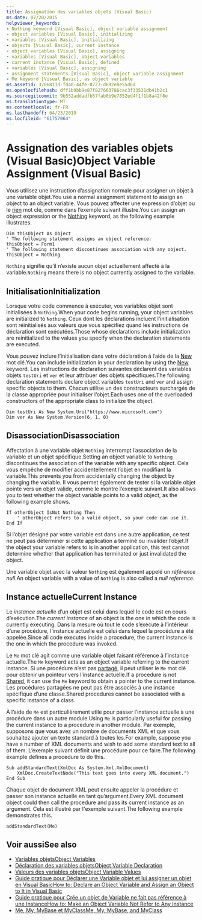 ```yaml
---
title: Assignation des variables objets (Visual Basic)
ms.date: 07/20/2015
helpviewer_keywords:
- Nothing keyword [Visual Basic], object variable assignment
- object variables [Visual Basic], initializing
- variables [Visual Basic], initializing
- objects [Visual Basic], current instance
- object variables [Visual Basic], assigning
- variables [Visual Basic], object variables
- current instance [Visual Basic], defined
- variables [Visual Basic], assigning
- assignment statements [Visual Basic], object variable assignment
- Me keyword [Visual Basic], as object variable
ms.assetid: 3706811d-fd40-44fe-8727-d692e8e55d6d
ms.openlocfilehash: dff1b9bb9e87f827663786cac3f33531db41b2c1
ms.sourcegitcommit: 9b552addadfb57fab0b9e7852ed4f1f1b8a42f8e
ms.translationtype: MT
ms.contentlocale: fr-FR
ms.lasthandoff: 04/23/2019
ms.locfileid: "61757064"
---
```

# <a name="object-variable-assignment-visual-basic"></a><span data-ttu-id="a9cc2-102">Assignation des variables objets (Visual Basic)</span><span class="sxs-lookup"><span data-stu-id="a9cc2-102">Object Variable Assignment (Visual Basic)</span></span>
<span data-ttu-id="a9cc2-103">Vous utilisez une instruction d’assignation normale pour assigner un objet à une variable objet.</span><span class="sxs-lookup"><span data-stu-id="a9cc2-103">You use a normal assignment statement to assign an object to an object variable.</span></span> <span data-ttu-id="a9cc2-104">Vous pouvez affecter une expression d’objet ou le [rien](../../../../visual-basic/language-reference/nothing.md) mot clé, comme dans l’exemple suivant illustre.</span><span class="sxs-lookup"><span data-stu-id="a9cc2-104">You can assign an object expression or the [Nothing](../../../../visual-basic/language-reference/nothing.md) keyword, as the following example illustrates.</span></span>  
  
```  
Dim thisObject As Object  
' The following statement assigns an object reference.  
thisObject = Form1  
' The following statement discontinues association with any object.  
thisObject = Nothing  
```  
  
 <span data-ttu-id="a9cc2-105">`Nothing` signifie qu’il n’existe aucun objet actuellement affecté à la variable.</span><span class="sxs-lookup"><span data-stu-id="a9cc2-105">`Nothing` means there is no object currently assigned to the variable.</span></span>  
  
## <a name="initialization"></a><span data-ttu-id="a9cc2-106">Initialisation</span><span class="sxs-lookup"><span data-stu-id="a9cc2-106">Initialization</span></span>  
 <span data-ttu-id="a9cc2-107">Lorsque votre code commence à exécuter, vos variables objet sont initialisées à `Nothing`.</span><span class="sxs-lookup"><span data-stu-id="a9cc2-107">When your code begins running, your object variables are initialized to `Nothing`.</span></span> <span data-ttu-id="a9cc2-108">Ceux dont les déclarations incluent l’initialisation sont réinitialisés aux valeurs que vous spécifiez quand les instructions de déclaration sont exécutées.</span><span class="sxs-lookup"><span data-stu-id="a9cc2-108">Those whose declarations include initialization are reinitialized to the values you specify when the declaration statements are executed.</span></span>  
  
 <span data-ttu-id="a9cc2-109">Vous pouvez inclure l’initialisation dans votre déclaration à l’aide de la [New](../../../../visual-basic/language-reference/operators/new-operator.md) mot clé.</span><span class="sxs-lookup"><span data-stu-id="a9cc2-109">You can include initialization in your declaration by using the [New](../../../../visual-basic/language-reference/operators/new-operator.md) keyword.</span></span> <span data-ttu-id="a9cc2-110">Les instructions de déclaration suivantes déclarent des variables objets `testUri` et `ver` et leur attribuer des objets spécifiques.</span><span class="sxs-lookup"><span data-stu-id="a9cc2-110">The following declaration statements declare object variables `testUri` and `ver` and assign specific objects to them.</span></span> <span data-ttu-id="a9cc2-111">Chacun utilise un des constructeurs surchargés de la classe appropriée pour initialiser l’objet.</span><span class="sxs-lookup"><span data-stu-id="a9cc2-111">Each uses one of the overloaded constructors of the appropriate class to initialize the object.</span></span>  
  
```  
Dim testUri As New System.Uri("https://www.microsoft.com")  
Dim ver As New System.Version(6, 1, 0)  
```  
  
## <a name="disassociation"></a><span data-ttu-id="a9cc2-112">Disassociation</span><span class="sxs-lookup"><span data-stu-id="a9cc2-112">Disassociation</span></span>  
 <span data-ttu-id="a9cc2-113">Affectation à une variable objet `Nothing` interrompt l’association de la variable et un objet spécifique.</span><span class="sxs-lookup"><span data-stu-id="a9cc2-113">Setting an object variable to `Nothing` discontinues the association of the variable with any specific object.</span></span> <span data-ttu-id="a9cc2-114">Cela vous empêche de modifier accidentellement l’objet en modifiant la variable.</span><span class="sxs-lookup"><span data-stu-id="a9cc2-114">This prevents you from accidentally changing the object by changing the variable.</span></span> <span data-ttu-id="a9cc2-115">Il vous permet également de tester si la variable objet pointe vers un objet valide, comme le montre l’exemple suivant.</span><span class="sxs-lookup"><span data-stu-id="a9cc2-115">It also allows you to test whether the object variable points to a valid object, as the following example shows.</span></span>  
  
```  
If otherObject IsNot Nothing Then  
    ' otherObject refers to a valid object, so your code can use it.  
End If  
```  
  
 <span data-ttu-id="a9cc2-116">Si l’objet désigné par votre variable est dans une autre application, ce test ne peut pas déterminer si cette application a terminé ou invalider l’objet.</span><span class="sxs-lookup"><span data-stu-id="a9cc2-116">If the object your variable refers to is in another application, this test cannot determine whether that application has terminated or just invalidated the object.</span></span>  
  
 <span data-ttu-id="a9cc2-117">Une variable objet avec la valeur `Nothing` est également appelé un *référence null*.</span><span class="sxs-lookup"><span data-stu-id="a9cc2-117">An object variable with a value of `Nothing` is also called a *null reference*.</span></span>  
  
## <a name="current-instance"></a><span data-ttu-id="a9cc2-118">Instance actuelle</span><span class="sxs-lookup"><span data-stu-id="a9cc2-118">Current Instance</span></span>  
 <span data-ttu-id="a9cc2-119">Le *instance actuelle* d’un objet est celui dans lequel le code est en cours d’exécution.</span><span class="sxs-lookup"><span data-stu-id="a9cc2-119">The *current instance* of an object is the one in which the code is currently executing.</span></span> <span data-ttu-id="a9cc2-120">Dans la mesure où tout le code s’exécute à l’intérieur d’une procédure, l’instance actuelle est celui dans lequel la procédure a été appelée.</span><span class="sxs-lookup"><span data-stu-id="a9cc2-120">Since all code executes inside a procedure, the current instance is the one in which the procedure was invoked.</span></span>  
  
 <span data-ttu-id="a9cc2-121">Le `Me` mot clé agit comme une variable objet faisant référence à l’instance actuelle.</span><span class="sxs-lookup"><span data-stu-id="a9cc2-121">The `Me` keyword acts as an object variable referring to the current instance.</span></span> <span data-ttu-id="a9cc2-122">Si une procédure n’est pas [partagé](../../../../visual-basic/language-reference/modifiers/shared.md), il peut utiliser le `Me` mot clé pour obtenir un pointeur vers l’instance actuelle.</span><span class="sxs-lookup"><span data-stu-id="a9cc2-122">If a procedure is not [Shared](../../../../visual-basic/language-reference/modifiers/shared.md), it can use the `Me` keyword to obtain a pointer to the current instance.</span></span> <span data-ttu-id="a9cc2-123">Les procédures partagées ne peut pas être associés à une instance spécifique d’une classe.</span><span class="sxs-lookup"><span data-stu-id="a9cc2-123">Shared procedures cannot be associated with a specific instance of a class.</span></span>  
  
 <span data-ttu-id="a9cc2-124">À l’aide de `Me` est particulièrement utile pour passer l’instance actuelle à une procédure dans un autre module.</span><span class="sxs-lookup"><span data-stu-id="a9cc2-124">Using `Me` is particularly useful for passing the current instance to a procedure in another module.</span></span> <span data-ttu-id="a9cc2-125">Par exemple, supposons que vous avez un nombre de documents XML et que vous souhaitez ajouter un texte standard à toutes les.</span><span class="sxs-lookup"><span data-stu-id="a9cc2-125">For example, suppose you have a number of XML documents and wish to add some standard text to all of them.</span></span> <span data-ttu-id="a9cc2-126">L’exemple suivant définit une procédure pour ce faire.</span><span class="sxs-lookup"><span data-stu-id="a9cc2-126">The following example defines a procedure to do this.</span></span>  
  
```  
Sub addStandardText(XmlDoc As System.Xml.XmlDocument)  
    XmlDoc.CreateTextNode("This text goes into every XML document.")  
End Sub  
```  
  
 <span data-ttu-id="a9cc2-127">Chaque objet de document XML peut ensuite appeler la procédure et passer son instance actuelle en tant qu’argument.</span><span class="sxs-lookup"><span data-stu-id="a9cc2-127">Every XML document object could then call the procedure and pass its current instance as an argument.</span></span> <span data-ttu-id="a9cc2-128">Cela est illustré par l'exemple suivant.</span><span class="sxs-lookup"><span data-stu-id="a9cc2-128">The following example demonstrates this.</span></span>  
  
```  
addStandardText(Me)  
```  
  
## <a name="see-also"></a><span data-ttu-id="a9cc2-129">Voir aussi</span><span class="sxs-lookup"><span data-stu-id="a9cc2-129">See also</span></span>

- [<span data-ttu-id="a9cc2-130">Variables objets</span><span class="sxs-lookup"><span data-stu-id="a9cc2-130">Object Variables</span></span>](../../../../visual-basic/programming-guide/language-features/variables/object-variables.md)
- [<span data-ttu-id="a9cc2-131">Déclaration des variables objets</span><span class="sxs-lookup"><span data-stu-id="a9cc2-131">Object Variable Declaration</span></span>](../../../../visual-basic/programming-guide/language-features/variables/object-variable-declaration.md)
- [<span data-ttu-id="a9cc2-132">Valeurs des variables objets</span><span class="sxs-lookup"><span data-stu-id="a9cc2-132">Object Variable Values</span></span>](../../../../visual-basic/programming-guide/language-features/variables/object-variable-values.md)
- [<span data-ttu-id="a9cc2-133">Guide pratique pour Déclarer une Variable objet et lui assigner un objet en Visual Basic</span><span class="sxs-lookup"><span data-stu-id="a9cc2-133">How to: Declare an Object Variable and Assign an Object to It in Visual Basic</span></span>](../../../../visual-basic/programming-guide/language-features/variables/how-to-declare-an-object-variable-and-assign-an-object-to-it.md)
- [<span data-ttu-id="a9cc2-134">Guide pratique pour Crée un objet de Variable ne fait pas référence à une Instance</span><span class="sxs-lookup"><span data-stu-id="a9cc2-134">How to: Make an Object Variable Not Refer to Any Instance</span></span>](../../../../visual-basic/programming-guide/language-features/variables/how-to-make-an-object-variable-not-refer-to-any-instance.md)
- [<span data-ttu-id="a9cc2-135">Me, My, MyBase et MyClass</span><span class="sxs-lookup"><span data-stu-id="a9cc2-135">Me, My, MyBase, and MyClass</span></span>](../../../../visual-basic/programming-guide/program-structure/me-my-mybase-and-myclass.md)
